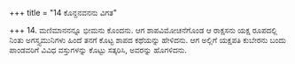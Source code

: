+++
title = "14 ಕೊನ್ದನವನನು ವಿಗತ"

+++
14. ಮಣಿಮಾನನನ್ನೂ ಭೀಮನು ಕೊಂದನು. ಆಗ ಶಾಪವಿಮೋಚನೆಗೊಂಡ ಆ ರಾಕ್ಷಸನು  ಯಕ್ಷ ರೂಪದಲ್ಲಿ ನಿಂತು ಅಗಸ್ತ್ಯಮುನಿಗಳು ಹಿಂದೆ ತನಗೆ ಕೊಟ್ಟ ಶಾಪದ ಕಥೆಯನ್ನು ಹೇಳಿದನು. ಆಗ ಅಲ್ಲಿಗೆ  ಯಕ್ಷಪತಿ ಕುಬೇರನು ಬಂದು ಪಾಂಡವರಿಗೆ ವಿವಿಧ ವಸ್ತುಗಳನ್ನು ಕೊಟ್ಟು ಸತ್ಕರಿಸಿ, ಅವರನ್ನು ಹೊಗಳಿದನು.